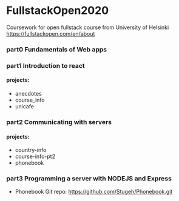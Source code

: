 # FullstackOpen2020
Coursework for open fullstack course from University of Helsinki https://fullstackopen.com/en/about


### part0 Fundamentals of Web apps

### part1 Introduction to react
#### projects:
* anecdotes
* course_info
* unicafe

### part2 Communicating with servers
#### projects:
* country-info
* course-info-pt2
* phonebook

### part3 Programming a server with NODEJS and Express
* Phonebook Git repo: https://github.com/Stugeh/Phonebook.git
